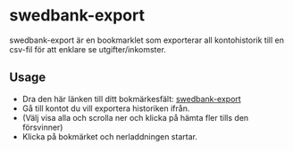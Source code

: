 swedbank-export
====

swedbank-export är en bookmarklet som exporterar all kontohistorik till en csv-fil för att enklare se utgifter/inkomster.

Usage
---

* Dra den här länken till ditt bokmärkesfält: [swedbank-export](javascript:(function(){s=document.createElement('script');s.type='text/javascript';s.src='https://raw.github.com/kattfan/swedbank-export/master/swedbank.js';document.body.appendChild(s);})();) 
* Gå till kontot du vill exportera historiken ifrån.
* (Välj visa alla och scrolla ner och klicka på hämta fler tills den försvinner)
* Klicka på bokmärket och nerladdningen startar.